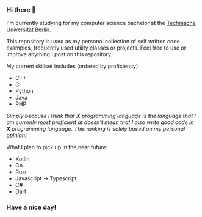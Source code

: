 ### Hi there 👋

I'm currently studying for my computer science bachelor at the [Technische Universität Berlin](https://www.tu.berlin/en/).

This repository is used as my personal collection of self written code examples, frequently used utility classes or projects. Feel free to use or improve anything I post on this repository.

My current skillset includes (ordered by proficiency):
- C++
- C
- Python
- Java
- PHP

_Simply because I think that **X** programming language is the language that I am currenly most proficient at doesn't mean that I also write good code in **X** programming language. This ranking is solely based on my personal opinion!_

What I plan to pick up in the near future:
- Kotlin
- Go
- Rust
- Javascript -> Typescript
- C#
- Dart

### Have a nice day!
